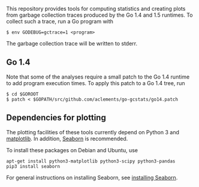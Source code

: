 This repository provides tools for computing statistics and creating
plots from garbage collection traces produced by the Go 1.4 and 1.5
runtimes. To collect such a trace, run a Go program with

    $ env GODEBUG=gctrace=1 <program>

The garbage collection trace will be written to stderr.

Go 1.4
------

Note that some of the analyses require a small patch to the Go 1.4
runtime to add program execution times. To apply this patch to a
Go 1.4 tree, run

    $ cd $GOROOT
    $ patch < $GOPATH/src/github.com/aclements/go-gcstats/go14.patch

Dependencies for plotting
-------------------------

The plotting facilities of these tools currently depend on Python 3
and [matplotlib](http://matplotlib.org/). In addition,
[Seaborn](http://stanford.edu/~mwaskom/software/seaborn/) is
recommended.

To install these packages on Debian and Ubuntu, use

    apt-get install python3-matplotlib python3-scipy python3-pandas
    pip3 install seaborn

For general instructions on installing Seaborn, see [installing
Seaborn](http://stanford.edu/~mwaskom/software/seaborn/installing.html).
